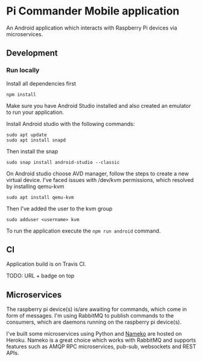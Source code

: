 # Pi Commander Mobile application
An Android application which interacts with Raspberry Pi devices via microservices.

## Development
### Run locally
Install all dependencies first
```
npm install
```
Make sure you have Android Studio installed and also created an emulator to run your application.

Install Android studio with the following commands:
```
sudo apt update
sudo apt install snapd
```

Then install the snap
```
sudo snap install android-studio --classic
```

On Android studio choose AVD manager, follow the steps to create a new virtual device.
I've faced issues with /dev/kvm permissions, which resolved by installing qemu-kvm

```
sudo apt install qemu-kvm
```

Then I've added the user to the kvm group
```
sudo adduser <username> kvm
```

To run the application execute the `npm run android` command.

## CI
Application build is on Travis CI.

TODO: URL + badge on top

## Microservices
The raspberry pi device(s) is/are awaiting for commands, which come in form of messages. I'm using RabbitMQ to publish commands to the consumers, which are daemons running on the raspberry pi device(s).

I've built some microservices using Python and [Nameko](https://github.com/nameko/nameko) are hosted on Heroku. Nameko is a great choice which works with RabbitMQ and supports features such as AMQP RPC microservices, pub-sub, websockets and REST APIs.

